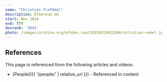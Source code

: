```yaml
---
name: "Christian V\xF6mel"
description: Ethereum OG
start: Nov 2014
end: ???
devcon0: '2042'
photo: /images/archive.org/ethdev.com/20150315012946/christian-vomel.jpg
---
```



## References

This page is referenced from the following articles and videos:

- [People]({{ '/people/' | relative_url }}) - Referenced in content
